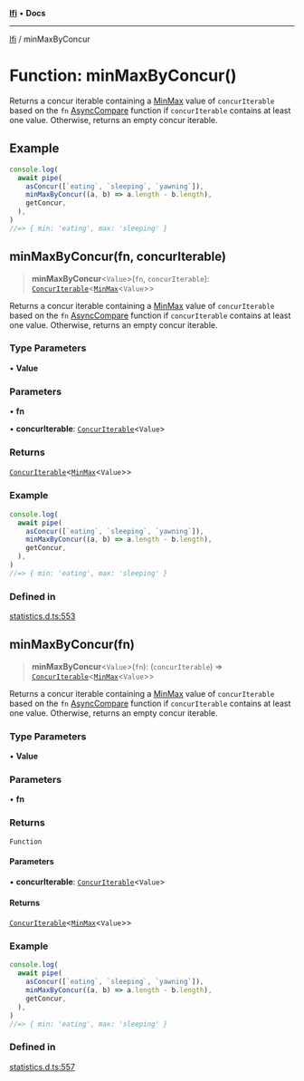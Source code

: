[**lfi**](../readme.md) • **Docs**

***

[lfi](../globals.md) / minMaxByConcur

# Function: minMaxByConcur()

Returns a concur iterable containing a [MinMax](../type-aliases/MinMax.md) value of
`concurIterable` based on the `fn` [AsyncCompare](../type-aliases/AsyncCompare.md) function if
`concurIterable` contains at least one value. Otherwise, returns an empty
concur iterable.

## Example

```js
console.log(
  await pipe(
    asConcur([`eating`, `sleeping`, `yawning`]),
    minMaxByConcur((a, b) => a.length - b.length),
    getConcur,
  ),
)
//=> { min: 'eating', max: 'sleeping' }
```

## minMaxByConcur(fn, concurIterable)

> **minMaxByConcur**\<`Value`\>(`fn`, `concurIterable`): [`ConcurIterable`](../type-aliases/ConcurIterable.md)\<[`MinMax`](../type-aliases/MinMax.md)\<`Value`\>\>

Returns a concur iterable containing a [MinMax](../type-aliases/MinMax.md) value of
`concurIterable` based on the `fn` [AsyncCompare](../type-aliases/AsyncCompare.md) function if
`concurIterable` contains at least one value. Otherwise, returns an empty
concur iterable.

### Type Parameters

• **Value**

### Parameters

• **fn**

• **concurIterable**: [`ConcurIterable`](../type-aliases/ConcurIterable.md)\<`Value`\>

### Returns

[`ConcurIterable`](../type-aliases/ConcurIterable.md)\<[`MinMax`](../type-aliases/MinMax.md)\<`Value`\>\>

### Example

```js
console.log(
  await pipe(
    asConcur([`eating`, `sleeping`, `yawning`]),
    minMaxByConcur((a, b) => a.length - b.length),
    getConcur,
  ),
)
//=> { min: 'eating', max: 'sleeping' }
```

### Defined in

[statistics.d.ts:553](https://github.com/TomerAberbach/lfi/blob/d7a0f90dd72245d6efd6bd97c58a78b3f3028f25/src/operations/statistics.d.ts#L553)

## minMaxByConcur(fn)

> **minMaxByConcur**\<`Value`\>(`fn`): (`concurIterable`) => [`ConcurIterable`](../type-aliases/ConcurIterable.md)\<[`MinMax`](../type-aliases/MinMax.md)\<`Value`\>\>

Returns a concur iterable containing a [MinMax](../type-aliases/MinMax.md) value of
`concurIterable` based on the `fn` [AsyncCompare](../type-aliases/AsyncCompare.md) function if
`concurIterable` contains at least one value. Otherwise, returns an empty
concur iterable.

### Type Parameters

• **Value**

### Parameters

• **fn**

### Returns

`Function`

#### Parameters

• **concurIterable**: [`ConcurIterable`](../type-aliases/ConcurIterable.md)\<`Value`\>

#### Returns

[`ConcurIterable`](../type-aliases/ConcurIterable.md)\<[`MinMax`](../type-aliases/MinMax.md)\<`Value`\>\>

### Example

```js
console.log(
  await pipe(
    asConcur([`eating`, `sleeping`, `yawning`]),
    minMaxByConcur((a, b) => a.length - b.length),
    getConcur,
  ),
)
//=> { min: 'eating', max: 'sleeping' }
```

### Defined in

[statistics.d.ts:557](https://github.com/TomerAberbach/lfi/blob/d7a0f90dd72245d6efd6bd97c58a78b3f3028f25/src/operations/statistics.d.ts#L557)
